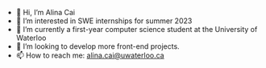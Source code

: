 - 👋 Hi, I’m Alina Cai
- 👀 I’m interested in SWE internships for summer 2023
- 🌱 I’m currently a first-year computer science student at the University of Waterloo
- 💞️ I’m looking to develop more front-end projects.
- 📫 How to reach me: alina.cai@uwaterloo.ca

<!---
alina-cai/alina-cai is a ✨ special ✨ repository because its `README.md` (this file) appears on your GitHub profile.
You can click the Preview link to take a look at your changes.
--->
